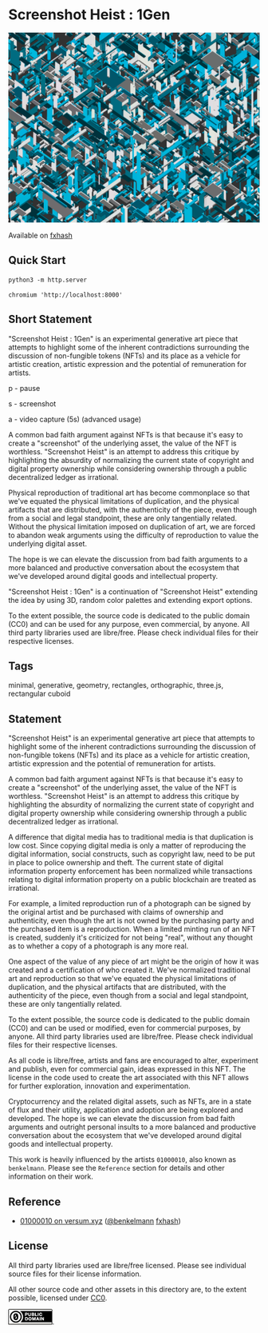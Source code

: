 Screenshot Heist : 1Gen
===

[![screenshot](../img/screenshot_heist_1gen.png)](https://github.com/abetusk/iao/tree/main/screeshot-heist_1gen)

Available on [fxhash](https://www.fxhash.xyz/generative/20176)

Quick Start
---

```
python3 -m http.server
```

```
chromium 'http://localhost:8000'
```

Short Statement
---

"Screenshot Heist : 1Gen" is an experimental generative art piece that attempts to highlight some of the inherent contradictions surrounding the discussion of non-fungible tokens (NFTs) and its place as a vehicle for artistic creation, artistic expression and the potential of remuneration for artists.

p - pause

s - screenshot

a - video capture (5s) (advanced usage)

A common bad faith argument against NFTs is that because it's easy to create a "screenshot" of the underlying asset, the value of the NFT is worthless. "Screenshot Heist" is an attempt to address this critique by highlighting the absurdity of normalizing the current state of copyright and digital property ownership while considering ownership through a public decentralized ledger as irrational.

Physical reproduction of traditional art has become commonplace so that we've equated the physical limitations of duplication, and the physical artifacts that are distributed, with the authenticity of the piece, even though from a social and legal standpoint, these are only tangentially related.  Without the physical limitation imposed on duplication of art, we are forced to abandon weak arguments using the difficulty of reproduction to value the underlying digital asset.

The hope is we can elevate the discussion from bad faith arguments to a more balanced and productive conversation about the ecosystem that we've developed around digital goods and intellectual property.

"Screenshot Heist : 1Gen" is a continuation of "Screenshot Heist" extending the idea by using 3D, random color palettes and extending export options.

To the extent possible, the source code is dedicated to the public domain (CC0) and can be used for any purpose, even commercial, by anyone. All third party libraries used are libre/free. Please check individual files for their respective licenses.

Tags
---

minimal, generative, geometry, rectangles, orthographic, three.js, rectangular cuboid

Statement
---

"Screenshot Heist" is an experimental generative art piece that
attempts to highlight some of the inherent contradictions
surrounding the discussion of non-fungible tokens (NFTs) and
its place as a vehicle for artistic creation, artistic expression
and the potential of remuneration for artists.

A common bad faith argument against NFTs is that because it's easy to
create a "screenshot" of the underlying asset, the value of the NFT is
worthless.
"Screenshot Heist" is an attempt to address this critique by highlighting
the absurdity of normalizing the current state of copyright and digital
property ownership while considering ownership through a public decentralized
ledger as irrational.

A difference that digital media has to traditional media is that duplication
is low cost.
Since copying digital media is only a matter of reproducing the digital information,
social constructs, such as copyright law, need to be put in place to police
ownership and theft.
The current state of digital information property enforcement has been normalized
while transactions relating to digital information property on a public blockchain
are treated as irrational.

For example, a limited reproduction run of a photograph can be signed by the original artist
and be purchased with claims of ownership and authenticity, even though the
art is not owned by the purchasing party and the purchased item is a reproduction.
When a limited minting run of an NFT is created, suddenly
it's criticized for not being "real", without any thought as to whether
a copy of a photograph is any more real.

One aspect of the value of any piece of art might be the origin of how it was created
and a certification of who created it.
We've normalized traditional art and reproduction so that we've equated the physical
limitations of duplication, and the physical artifacts that are distributed, with the
authenticity of the piece, even though from a social and legal standpoint, these
are only tangentially related.

To the extent possible, the source code is dedicated to the public
domain (CC0) and can be used or modified, even for commercial purposes, by anyone.
All third party libraries used are libre/free.
Please check individual files for their respective licenses.

As all code is libre/free, artists and fans are encouraged to alter,
experiment and publish, even for commercial gain, ideas expressed in this NFT.
The license in the code used to create the art associated with this NFT allows for
further exploration, innovation and experimentation.

Cryptocurrency and the related digital assets, such as NFTs, are in a state of
flux and their utility, application and adoption are being explored and developed.
The hope is we can elevate the discussion from bad faith arguments and outright personal insults
to a more balanced and productive conversation about
the ecosystem that we've developed around digital goods and intellectual property.

This work is heavily influenced by the artists `01000010`, also known
as `benkelmann`.
Please see the `Reference` section for details and other information
on their work.


Reference
---

* [01000010 on versum.xyz](https://versum.xyz/user/tz1MkjnBhAB5y7ZCSVXmwCayZvrWhB3LcUr2) ([@benkelmann](https://twitter.com/benkelmann) [fxhash](https://www.fxhash.xyz/u/01000010))

License
---

All third party libraries used are libre/free licensed.
Please see individual source files for their license information.

All other source code and other assets in this directory are, to the extent possible, licensed
under [CC0](https://creativecommons.org/publicdomain/zero/1.0/).

![CC0](../img/cc0_88x31.png).


